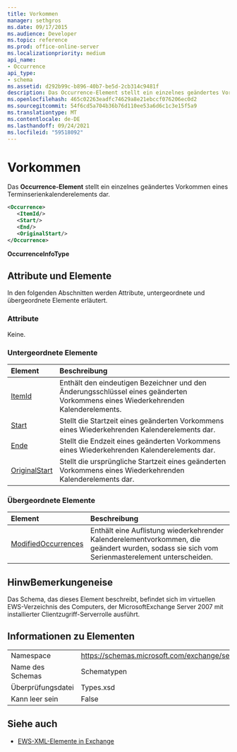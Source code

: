 ```yaml
---
title: Vorkommen
manager: sethgros
ms.date: 09/17/2015
ms.audience: Developer
ms.topic: reference
ms.prod: office-online-server
ms.localizationpriority: medium
api_name:
- Occurrence
api_type:
- schema
ms.assetid: d292b99c-b896-40b7-be5d-2cb314c9481f
description: Das Occurrence-Element stellt ein einzelnes geändertes Vorkommen eines Terminserienkalenderelements dar.
ms.openlocfilehash: 465c02263eadfc74629a8e21ebccf076206ec0d2
ms.sourcegitcommit: 54f6cd5a704b36b76d110ee53a6d6c1c3e15f5a9
ms.translationtype: MT
ms.contentlocale: de-DE
ms.lasthandoff: 09/24/2021
ms.locfileid: "59518092"
---
```

# <a name="occurrence"></a>Vorkommen

Das **Occurrence-Element** stellt ein einzelnes geändertes Vorkommen eines Terminserienkalenderelements dar. 
  
```xml
<Occurrence>
   <ItemId/>
   <Start/>
   <End/>
   <OriginalStart/>
</Occurrence>
```

**OccurrenceInfoType**

## <a name="attributes-and-elements"></a>Attribute und Elemente

In den folgenden Abschnitten werden Attribute, untergeordnete und übergeordnete Elemente erläutert.
  
### <a name="attributes"></a>Attribute

Keine.
  
### <a name="child-elements"></a>Untergeordnete Elemente

|**Element**|**Beschreibung**|
|:-----|:-----|
|[ItemId](itemid.md) <br/> |Enthält den eindeutigen Bezeichner und den Änderungsschlüssel eines geänderten Vorkommens eines Wiederkehrenden Kalenderelements.  <br/> |
|[Start](start.md) <br/> |Stellt die Startzeit eines geänderten Vorkommens eines Wiederkehrenden Kalenderelements dar.  <br/> |
|[Ende ](end-ex15websvcsotherref.md) <br/> |Stellt die Endzeit eines geänderten Vorkommens eines Wiederkehrenden Kalenderelements dar.  <br/> |
|[OriginalStart](originalstart.md) <br/> |Stellt die ursprüngliche Startzeit eines geänderten Vorkommens eines Wiederkehrenden Kalenderelements dar.  <br/> |
   
### <a name="parent-elements"></a>Übergeordnete Elemente

|**Element**|**Beschreibung**|
|:-----|:-----|
|[ModifiedOccurrences](modifiedoccurrences.md) <br/> |Enthält eine Auflistung wiederkehrender Kalenderelementvorkommen, die geändert wurden, sodass sie sich vom Serienmasterelement unterscheiden.  <br/> |
   
## <a name="remarks"></a>HinwBemerkungeneise

Das Schema, das dieses Element beschreibt, befindet sich im virtuellen EWS-Verzeichnis des Computers, der MicrosoftExchange Server 2007 mit installierter Clientzugriff-Serverrolle ausführt.
  
## <a name="element-information"></a>Informationen zu Elementen

|||
|:-----|:-----|
|Namespace  <br/> |https://schemas.microsoft.com/exchange/services/2006/types  <br/> |
|Name des Schemas  <br/> |Schematypen  <br/> |
|Überprüfungsdatei  <br/> |Types.xsd  <br/> |
|Kann leer sein  <br/> |False  <br/> |
   
## <a name="see-also"></a>Siehe auch

- [EWS-XML-Elemente in Exchange](ews-xml-elements-in-exchange.md)

